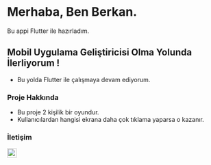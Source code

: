 # Merhaba, Ben Berkan.

Bu appi Flutter ile hazırladım.

## Mobil Uygulama Geliştiricisi Olma Yolunda İlerliyorum !
- Bu yolda Flutter ile çalışmaya devam ediyorum.

### Proje Hakkında
- Bu proje 2 kişilik bir oyundur.
- Kullanıcılardan hangisi ekrana daha çok tıklama yaparsa o kazanır.

### İletişim
[<img align= "left" alt="BerkanBuyuk | LinkedIn" width="22px" src="https://cdn.jsdelivr.net/npm/
simple-icons@v3/icons/linkedin.svg" />][linkedin]

[linkedin]: https://www.linkedin.com/in/berkan-b%C3%BCy%C3%BCk-b8540518a/
